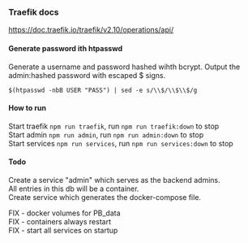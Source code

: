 ### Traefik docs
https://doc.traefik.io/traefik/v2.10/operations/api/


#### Generate password ith htpasswd
Generate a username and password hashed wihth bcrypt. Output the admin:hashed password with escaped $ signs.

`$(htpasswd -nbB USER "PASS") | sed -e s/\\$/\\$\\$/g`

#### How to run

Start traefik `npm run traefik`, run `npm run traefik:down` to stop  
Start admin `npm run admin`, run `npm run admin:down` to stop  
Start services `npm run services`, run `npm run services:down` to stop


#### Todo
Create a service "admin" which serves as the backend admins.  
All entries in this db will be a container.  
Create service which generates the docker-compose file.  
  
FIX - docker volumes for PB_data  
FIX - containers always restart  
FIX - start all services on startup  
